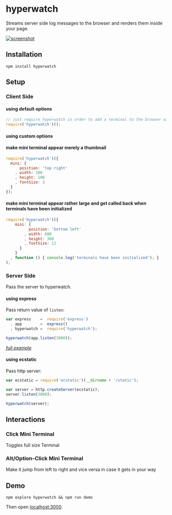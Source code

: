 # hyperwatch

Streams server side log messages to the browser and renders them inside your page.

[![screenshot](https://raw.github.com/thlorenz/hyperwatch/master/assets/screenshot.png)](http://thlorenz.github.io/hyperwatch/)

## Installation

    npm install hyperwatch

## Setup

### Client Side

#### using default options

```js
// just require hyperwatch in order to add a terminal to the browser window
require('hyperwatch')();
```

#### using custom options

#### make mini terminal appear merely a thumbnail

```js
require('hyperwatch')({
  mini: {
      position: 'top right'
    , width: 100
    , height: 100
    , fontSize: 3
  }
});
```

#### make mini terminal appear rather large and get called back when terminals have been initialized

```js
require('hyperwatch')({
    mini: {
          position: 'bottom left'
        , width: 600
        , height: 300
        , fontSize: 12 
      }
    }
  , function () { console.log('terminals have been initialized'); }
);
```

### Server Side

Pass the server to hyperwatch. 

#### using express

Pass return value of `listen`:

```js
var express    =  require('express')
  , app        =  express()
  , hyperwatch =  require('hyperwatch');

hyperwatch(app.listen(3000));
```
*[full example](https://github.com/thlorenz/hyperwatch/tree/master/examples/express-app)*

#### using ecstatic

Pass http server:

```js
var ecstatic = require('ecstatic')(__dirname + '/static');

var server = http.createServer(ecstatic);
server.listen(3000);

hyperwatch(server);
```

## Interactions

### Click Mini Terminal

Toggles full size Terminal

### Alt/Option-Click Mini Terminal

Make it jump from left to right and vice versa in case it gets in your way

## Demo

    npm explore hyperwatch && npm run demo

Then open [localhost:3000](http://localhost:3000).

